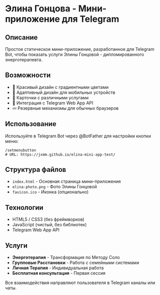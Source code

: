 # Элина Гонцова - Мини-приложение для Telegram

## Описание

Простое статическое мини-приложение, разработанное для Telegram Bot, чтобы показать услуги Элины Гонцовой - дипломированного энерготерапевта.

## Возможности

- 🎯 Красивый дизайн с градиентными цветами
- 📱 Адаптивный дизайн для мобильных устройств
- 🎨 Карточки с различными услугами
- 📱 Интеграция с Telegram Web App API
- 💤 Резервные механизмы для обычных браузеров

## Использование

Используйте в Telegram Bot через @BotFather для настройки кнопки меню:

```
/setmenubutton
# URL: https://jxmm.github.io/elina-mini-app-test/
```

## Структура файлов

- `index.html` - Основная страница мини-приложения
- `elina-photo.png` - Фото Элины Гонцовой
- `favicon.ico` - Иконка (опционально)

## Технологии

- HTML5 / CSS3 (без фреймворков)
- JavaScript (чистый, без библиотек)
- Telegram Web App API

## Услуги

- **Энерготерапия** - Трансформация по Методу Соло
- **Групповые Расстановки** - Работа с семейными системами
- **Личная Терапия** - Индивидуальная работа
- **Бесплатная консультация** - Первая сессия

Все взаимодействия направляют пользователя в Telegram каналы или чаты.
